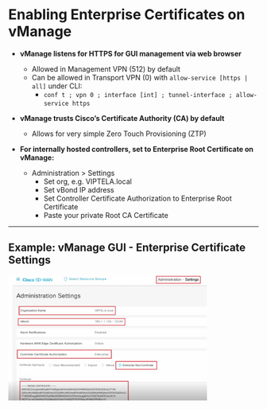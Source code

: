 # Enabling Enterprise Certificates on vManage

- **vManage listens for HTTPS for GUI management via web browser**
  - Allowed in Management VPN (512) by default
  - Can be allowed in Transport VPN (0) with `allow-service [https | all]` under CLI:
    - `conf t ; vpn 0 ; interface [int] ; tunnel-interface ; allow-service https`

- **vManage trusts Cisco’s Certificate Authority (CA) by default**
  - Allows for very simple Zero Touch Provisioning (ZTP)

- **For internally hosted controllers, set to Enterprise Root Certificate on vManage:**
  - Administration > Settings
    - Set org, e.g. VIPTELA.local
    - Set vBond IP address
    - Set Controller Certificate Authorization to Enterprise Root Certificate
    - Paste your private Root CA Certificate

---

## Example: vManage GUI - Enterprise Certificate Settings

<img src="../images/Enabling_Enterprise_Cert_on_vManage.png" alt="vManage Administration Settings" width="400"/>
